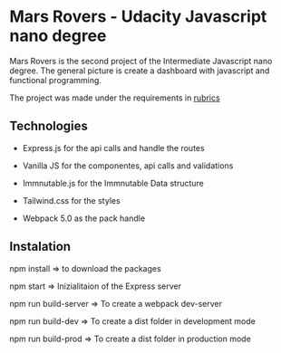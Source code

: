 # Mars Rovers - Udacity Javascript nano degree

Mars Rovers is the second project of the Intermediate Javascript nano degree.
The general picture is create a dashboard with javascript and functional programming.

The project was made under the requirements in [rubrics]

## Technologies

- Express.js for the api calls and handle the routes

- Vanilla JS for the componentes, api calls and validations

- Immnutable.js for the Immnutable Data structure

- Tailwind.css for the styles

- Webpack 5.0 as the pack handle

## Instalation

npm install => to download the packages

npm start => Inizialitaion of the Express server

npm run build-server => To create a webpack dev-server

npm run build-dev => To create a dist folder in development mode

npm run build-prod => To create a dist folder in production mode

[rubrics]: https://review.udacity.com/#!/rubrics/2708/view
